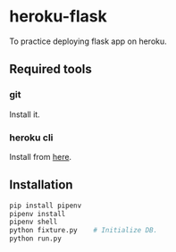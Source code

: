 heroku-flask
===

To practice deploying flask app on heroku.

## Required tools

### git

Install it.

### heroku cli

Install from [here](https://devcenter.heroku.com/articles/heroku-cli).

## Installation

```bash
pip install pipenv
pipenv install
pipenv shell
python fixture.py    # Initialize DB.
python run.py
```
